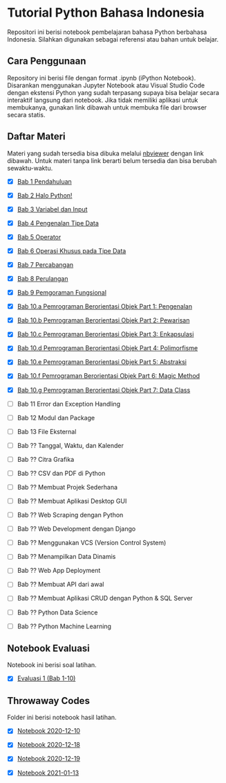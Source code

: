 # Tutorial Python Bahasa Indonesia
Repositori ini berisi notebook pembelajaran bahasa Python berbahasa Indonesia. Silahkan digunakan sebagai referensi atau bahan untuk belajar.

## Cara Penggunaan
Repository ini berisi file dengan format .ipynb (iPython Notebook). Disarankan menggunakan Jupyter Notebook atau Visual Studio Code dengan ekstensi Python yang sudah terpasang supaya bisa belajar secara interaktif langsung dari notebook. Jika tidak memiliki aplikasi untuk membukanya, gunakan link dibawah untuk membuka file dari browser secara statis.

## Daftar Materi
Materi yang sudah tersedia bisa dibuka melalui [nbviewer](https://nbviewer.jupyter.org) dengan link dibawah. Untuk materi tanpa link berarti belum tersedia dan bisa berubah sewaktu-waktu.

- [x] [Bab 1 Pendahuluan](https://nbviewer.jupyter.org/github/psychohaxer/tutorial-python-bahasa-indonesia/blob/master/pelajaran/01_Bab_1_Pendahuluan.ipynb)

- [x] [Bab 2 Halo Python!](https://nbviewer.jupyter.org/github/psychohaxer/tutorial-python-bahasa-indonesia/blob/master/pelajaran/02_Bab_2_Halo_Python.ipynb)

- [x] [Bab 3 Variabel dan Input](https://nbviewer.jupyter.org/github/psychohaxer/tutorial-python-bahasa-indonesia/blob/master/pelajaran/03_Bab_3_Variabel_dan_Input.ipynb)

- [x] [Bab 4 Pengenalan Tipe Data](https://nbviewer.jupyter.org/github/psychohaxer/tutorial-python-bahasa-indonesia/blob/master/pelajaran/04_Bab_4_Tipe_Data.ipynb)

- [x] [Bab 5 Operator](https://nbviewer.jupyter.org/github/psychohaxer/tutorial-python-bahasa-indonesia/blob/master/pelajaran/05_Bab_5_Operator.ipynb)

- [x] [Bab 6 Operasi Khusus pada Tipe Data](https://nbviewer.jupyter.org/github/psychohaxer/tutorial-python-bahasa-indonesia/blob/master/pelajaran/06_Bab_6_Operasi_Tipe_Data_.ipynb)

- [x] [Bab 7 Percabangan](https://nbviewer.jupyter.org/github/psychohaxer/tutorial-python-bahasa-indonesia/blob/master/pelajaran/07_Bab_7_Percabangan.ipynb)

- [x] [Bab 8 Perulangan](https://nbviewer.jupyter.org/github/psychohaxer/tutorial-python-bahasa-indonesia/blob/master/pelajaran/08_Bab_8_Perulangan.ipynb)

- [x] [Bab 9 Pemgoraman Fungsional](https://nbviewer.jupyter.org/github/psychohaxer/tutorial-python-bahasa-indonesia/blob/master/pelajaran/09_Bab_9_Pemrograman_Fungsional.ipynb)

- [x] [Bab 10.a Pemrograman Berorientasi Objek Part 1: Pengenalan](https://nbviewer.jupyter.org/github/psychohaxer/tutorial-python-bahasa-indonesia/blob/master/pelajaran/10_Bab_10a_OOP_Pengenalan.ipynb)

- [x] [Bab 10.b Pemrograman Berorientasi Objek Part 2: Pewarisan](https://nbviewer.jupyter.org/github/psychohaxer/tutorial-python-bahasa-indonesia/blob/master/pelajaran/11_Bab_10b_OOP_Pewarisan.ipynb)

- [x] [Bab 10.c Pemrograman Berorientasi Objek Part 3: Enkapsulasi](https://nbviewer.jupyter.org/github/psychohaxer/tutorial-python-bahasa-indonesia/blob/master/pelajaran/12_Bab_10c_OOP_Enkapsulasi.ipynb)

- [x] [Bab 10.d Pemrograman Berorientasi Objek Part 4: Polimorfisme](https://nbviewer.jupyter.org/github/psychohaxer/tutorial-python-bahasa-indonesia/blob/master/pelajaran/13_Bab_10d_OOP_Polimorfisme.ipynb)

- [x] [Bab 10.e Pemrograman Berorientasi Objek Part 5: Abstraksi](https://nbviewer.jupyter.org/github/psychohaxer/tutorial-python-bahasa-indonesia/blob/master/pelajaran/14_Bab_10e_OOP_Abstraksi.ipynb)

- [x] [Bab 10.f Pemrograman Berorientasi Objek Part 6: Magic Method](https://nbviewer.jupyter.org/github/psychohaxer/tutorial-python-bahasa-indonesia/blob/master/pelajaran/15_Bab_10f_OOP_Magic_Method.ipynb)

- [x] [Bab 10.g Pemrograman Berorientasi Objek Part 7: Data Class](https://nbviewer.jupyter.org/github/psychohaxer/tutorial-python-bahasa-indonesia/blob/master/pelajaran/16_Bab_10g_OOP_Data_Class.ipynb)

- [ ] Bab 11 Error dan Exception Handling

- [ ] Bab 12 Modul dan Package

- [ ] Bab 13 File Eksternal

- [ ] Bab ?? Tanggal, Waktu, dan Kalender

- [ ] Bab ?? Citra Grafika

- [ ] Bab ?? CSV dan PDF di Python

- [ ] Bab ?? Membuat Projek Sederhana

- [ ] Bab ?? Membuat Aplikasi Desktop GUI

- [ ] Bab ?? Web Scraping dengan Python

- [ ] Bab ?? Web Development dengan Django

- [ ] Bab ?? Menggunakan VCS (Version Control System)

- [ ] Bab ?? Menampilkan Data Dinamis

- [ ] Bab ?? Web App Deployment

- [ ] Bab ?? Membuat API dari awal

- [ ] Bab ?? Membuat Aplikasi CRUD dengan Python & SQL Server

- [ ] Bab ?? Python Data Science

- [ ] Bab ?? Python Machine Learning

## Notebook Evaluasi
Notebook ini berisi soal latihan.

- [x] [Evaluasi 1 (Bab 1-10)](https://nbviewer.jupyter.org/github/psychohaxer/tutorial-python-bahasa-indonesia/blob/master/evaluasi/eval1.ipynb)

## Throwaway Codes
Folder ini berisi notebook hasil latihan.

- [x] [Notebook 2020-12-10](https://nbviewer.jupyter.org/github/psychohaxer/tutorial-python-bahasa-indonesia/blob/master/throwaway-codes/2020-12-10.ipynb)

- [x] [Notebook 2020-12-18](https://nbviewer.jupyter.org/github/psychohaxer/tutorial-python-bahasa-indonesia/blob/master/throwaway-codes/2020-12-18.ipynb)

- [x] [Notebook 2020-12-19](https://nbviewer.jupyter.org/github/psychohaxer/tutorial-python-bahasa-indonesia/blob/master/throwaway-codes/2020-12-19.ipynb)

- [x] [Notebook 2021-01-13](https://nbviewer.jupyter.org/github/psychohaxer/tutorial-python-bahasa-indonesia/blob/master/throwaway-codes/2021-01-13.ipynb)
